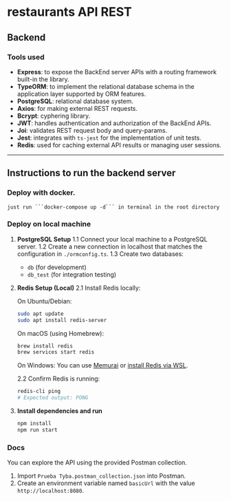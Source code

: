 # restaurants API REST

## Backend

### Tools used

* **Express**: to expose the BackEnd server APIs with a routing framework built-in the library.
* **TypeORM**: to implement the relational database schema in the application layer supported by ORM features.
* **PostgreSQL**: relational database system.
* **Axios**: for making external REST requests.
* **Bcrypt**: cyphering library.
* **JWT**: handles authentication and authorization of the BackEnd APIs.
* **Joi**: validates REST request body and query-params.
* **Jest**: integrates with `ts-jest` for the implementation of unit tests.
* **Redis**: used for caching external API results or managing user sessions.

---

## Instructions to run the backend server

### Deploy with docker.  
    just run ```docker-compose up -d``` in terminal in the root directory

### Deploy on local machine

1. **PostgreSQL Setup**
   1.1 Connect your local machine to a PostgreSQL server.
   1.2 Create a new connection in localhost that matches the configuration in `./ormconfig.ts`.
   1.3 Create two databases:

   * `db` (for development)
   * `db_test` (for integration testing)

2. **Redis Setup (Local)**
   2.1 Install Redis locally:

   On Ubuntu/Debian:

   ```bash
   sudo apt update
   sudo apt install redis-server
   ```

   On macOS (using Homebrew):

   ```bash
   brew install redis
   brew services start redis
   ```

   On Windows:
   You can use [Memurai](https://www.memurai.com/) or [install Redis via WSL](https://docs.microsoft.com/en-us/windows/wsl/install).

   2.2 Confirm Redis is running:

   ```bash
   redis-cli ping
   # Expected output: PONG
   ```

3. **Install dependencies and run**

   ```bash
   npm install
   npm run start
   ```

### Docs

You can explore the API using the provided Postman collection.

1. Import `Prueba Tyba.postman_collection.json` into Postman.
2. Create an environment variable named `basicUrl` with the value `http://localhost:8080`.


